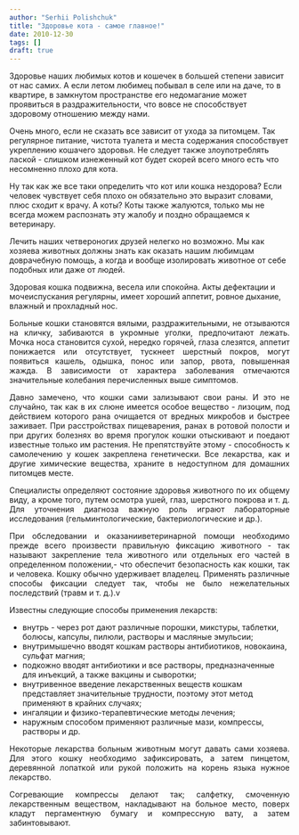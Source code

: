 ```yaml
---
author: "Serhii Polishchuk"
title: "Здоровье кота - самое главное!"
date: 2010-12-30
tags: []
draft: true
---
```

<!--more-->
Здоровье наших любимых котов и кошечек в большей степени зависит от нас самих. А если летом любимец побывал в селе или на даче, то в квартире, в замкнутом пространстве его недомагание может проявиться в раздражительности, что вовсе не способствует здоровому отношению между нами.

<!--more-->

Очень много, если не сказать все зависит от ухода за питомцем. Так регулярное питание, чистота туалета и места содержания способствует укреплению кошачего здоровья. Не следует также злоупотреблять лаской - слишком изнеженный кот будет скорей всего много есть что несомненно плохо для кота.

Ну так как же все таки определить что кот или кошка нездорова? Если человек чувствует себя плохо он обязательно это выразит словами, плюс сходит к врачу. А коты? Коты также жалуются, только мы не всегда можем распознать эту жалобу и поздно обращаемся к ветеринару.

Лечить наших четвероногих друзей нелегко но возможно. Мы как хозяева животных должны знать как оказать нашим любимцам доврачебную помощь, а когда и вообще изолировать животное от себе подобных или даже от людей.

Здоровая кошка подвижна, весела или спокойна. Акты дефектации и мочеиспускания регулярны, имеет хороший аппетит, ровное дыхание, влажный и прохладный нос.
<p align="justify">Больные кошки становятся вялыми, раздражительными, не отзываются на кличку, забиваются в укромные уголки, предпочитают лежать. Мочка носа становится сухой, нередко горячей, глаза слезятся, аппетит понижается или отсутствует, тускнеет шерстный покров, могут появиться кашель, одышка, понос или запор, рвота, повышенная жажда. В зависимости от характера заболевания отмечаются значительные колебания перечисленных выше симптомов.</p>
<p align="justify">Давно замечено, что кошки сами зализывают свои раны. И это не случайно, так как в их слюне имеется особое вещество - лизоцим, под действием которого рана очищается от вредных микробов и быстрее заживает. При расстройствах пищеварения, ранах в ротовой полости и при других болезнях во время прогулок кошки отыскивают и поедают известные только им растения. Не препятствуйте этому - способность к самолечению у кошек закреплена генетически. Все лекарства, как и другие химические вещества, храните в недоступном для домашних питомцев месте.</p>
<p align="justify">Специалисты определяют состояние здоровья животного по их общему виду, а кроме того, путем осмотра ушей, глаз, шерстного покрова и т. д. Для уточнения диагноза важную роль играют лабораторные исследования (гельминтологические, бактериологические и др.).</p>
<p align="justify">При обследовании и оказанииветеринарной помощи необходимо прежде всего произвести правильную фиксацию животного - так называют закрепление тела животного или отдельных его частей в определенном положении,- что обеспечит безопасность как кошки, так и человека. Кошку обычно удерживает владелец. Применять различные способы фиксации следует так, чтобы не было нежелательных последствий (травм и т. д.).v</p>
<p align="justify">Известны следующие способы применения лекарств:</p>

<ul>
	<li>внутрь - через рот дают различные порошки, микстуры, таблетки, болюсы, капсулы, пилюли, растворы и масляные эмульсии;</li>
	<li>внутримышечно вводят кошкам растворы антибиотиков, новокаина, сульфат магния;</li>
	<li>подкожно вводят антибиотики и все растворы, предназначенные для инъекций, а также вакцины и сыворотки;</li>
	<li>внутривенное введение лекарственных веществ кошкам представляет значительные трудности, поэтому этот метод применяют в крайних случаях;</li>
	<li>ингаляции и физико-терапевтические методы лечения;</li>
	<li>наружным способом применяют различные мази, компрессы, растворы и др.</li>
</ul>
<p align="justify">Некоторые лекарства больным животным могут давать сами хозяева. Для этого кошку необходимо зафиксировать, а затем пинцетом, деревянной лопаткой или рукой положить на корень языка нужное лекарство.</p>
<p align="justify">Согревающие компрессы делают так; салфетку, смоченную лекарственным веществом, накладывают на больное место, поверх кладут пергаментную бумагу и компрессную вату, а затем забинтовывают.</p>
